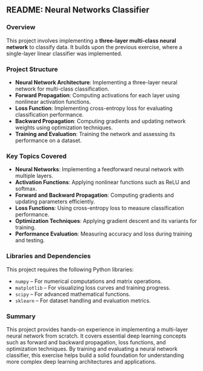 ## README: Neural Networks Classifier

### Overview
This project involves implementing a **three-layer multi-class neural network** to classify data. It builds upon the previous exercise, where a single-layer linear classifier was implemented.

### Project Structure
- **Neural Network Architecture**: Implementing a three-layer neural network for multi-class classification.
- **Forward Propagation**: Computing activations for each layer using nonlinear activation functions.
- **Loss Function**: Implementing cross-entropy loss for evaluating classification performance.
- **Backward Propagation**: Computing gradients and updating network weights using optimization techniques.
- **Training and Evaluation**: Training the network and assessing its performance on a dataset.

### Key Topics Covered
- **Neural Networks**: Implementing a feedforward neural network with multiple layers.
- **Activation Functions**: Applying nonlinear functions such as ReLU and softmax.
- **Forward and Backward Propagation**: Computing gradients and updating parameters efficiently.
- **Loss Functions**: Using cross-entropy loss to measure classification performance.
- **Optimization Techniques**: Applying gradient descent and its variants for training.
- **Performance Evaluation**: Measuring accuracy and loss during training and testing.

### Libraries and Dependencies
This project requires the following Python libraries:
- `numpy` – For numerical computations and matrix operations.
- `matplotlib` – For visualizing loss curves and training progress.
- `scipy` – For advanced mathematical functions.
- `sklearn` – For dataset handling and evaluation metrics.

### Summary
This project provides hands-on experience in implementing a multi-layer neural network from scratch. It covers essential deep learning concepts such as forward and backward propagation, loss functions, and optimization techniques. By training and evaluating a neural network classifier, this exercise helps build a solid foundation for understanding more complex deep learning architectures and applications.
